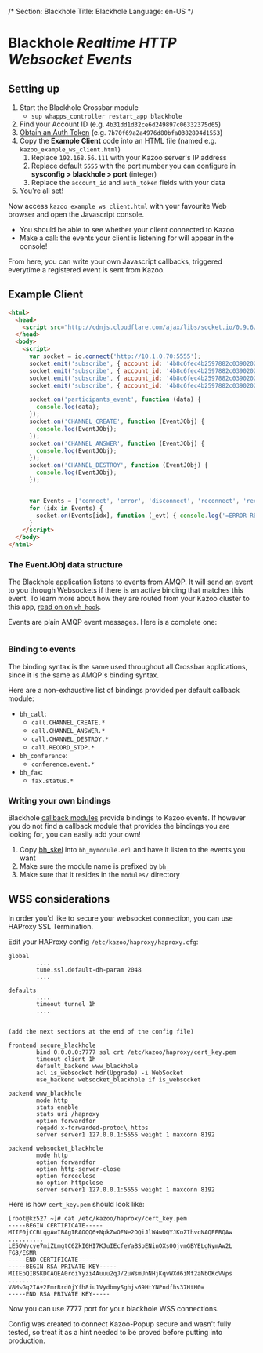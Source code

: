 /*
Section: Blackhole
Title: Blackhole
Language: en-US
*/

# Blackhole *Realtime HTTP Websocket Events*

## Setting up

1. Start the Blackhole Crossbar module
    * `sup whapps_controller restart_app blackhole`
1. Find your Account ID (e.g. `4b31dd1d32ce6d249897c06332375d65`)
1. [Obtain an Auth Token](https://2600hz.atlassian.net/wiki/display/APIs/Generating+an+Authentication+Token) (e.g. `7b70f69a2a4976d80bfa0382894d1553`)
1. Copy the **Example Client** code into an HTML file (named e.g. `kazoo_example_ws_client.html`)
    1. Replace `192.168.56.111` with your Kazoo server's IP address
    1. Replace default `5555` with the port number you can configure in **sysconfig > blackhole > port** (integer)
    1. Replace the `account_id` and `auth_token` fields with your data
1. You're all set!

Now access `kazoo_example_ws_client.html` with your favourite Web browser and open the Javascript console.
* You should be able to see whether your client connected to Kazoo
* Make a call: the events your client is listening for will appear in the console!

From here, you can write your own Javascript callbacks, triggered everytime a registered event is sent from Kazoo.

## Example Client
```html
<html>
  <head>
    <script src="http://cdnjs.cloudflare.com/ajax/libs/socket.io/0.9.6/socket.io.min.js"></script>
  </head>
  <body>
    <script>
      var socket = io.connect('http://10.1.0.70:5555');
      socket.emit('subscribe', { account_id: '4b8c6fec4b2597882c0390202d195419', auth_token: '53d0af4ae87bee5e5896ca3c98fd2497', binding: 'call.CHANNEL_CREATE.*'});
      socket.emit('subscribe', { account_id: '4b8c6fec4b2597882c0390202d195419', auth_token: '53d0af4ae87bee5e5896ca3c98fd2497', binding: 'call.CHANNEL_ANSWER.*'});
      socket.emit('subscribe', { account_id: '4b8c6fec4b2597882c0390202d195419', auth_token: '53d0af4ae87bee5e5896ca3c98fd2497', binding: 'call.CHANNEL_DESTROY.*'});
      socket.emit('subscribe', { account_id: '4b8c6fec4b2597882c0390202d195419', auth_token: '53d0af4ae87bee5e5896ca3c98fd2497', binding: 'conference.event.*'});

      socket.on('participants_event', function (data) {
        console.log(data);
      });
      socket.on('CHANNEL_CREATE', function (EventJObj) {
        console.log(EventJObj);
      });
      socket.on('CHANNEL_ANSWER', function (EventJObj) {
        console.log(EventJObj);
      });
      socket.on('CHANNEL_DESTROY', function (EventJObj) {
        console.log(EventJObj);
      });


      var Events = ['connect', 'error', 'disconnect', 'reconnect', 'reconnect_attempt', 'reconnecting', 'reconnect_error', 'reconnect_failed'];
      for (idx in Events) {
        socket.on(Events[idx], function (_evt) { console.log('=ERROR REPORT==== ' + Events[idx]); });
      }
    </script>
  </body>
</html>
```

### The EventJObj data structure

The Blackhole application listens to events from AMQP.
It will send an event to you through Websockets if there is an active binding that matches this event.
To learn more about how they are routed from your Kazoo cluster to this app, [read on on `wh_hook`](https://github.com/2600hz/kazoo/tree/master/core/whistle_apps-1.0.0/src).

Events are plain AMQP event messages.
Here is a complete one:
```json

```

### Binding to events

The binding syntax is the same used throughout all Crossbar applications, since it is the same as AMQP's binding syntax.

Here are a non-exhaustive list of bindings provided per default callback module:
* `bh_call`:
    * `call.CHANNEL_CREATE.*`
    * `call.CHANNEL_ANSWER.*`
    * `call.CHANNEL_DESTROY.*`
    * `call.RECORD_STOP.*`
* `bh_conference`:
    * `conference.event.*`
* `bh_fax`:
    * `fax.status.*`

### Writing your own bindings

Blackhole [callback modules](https://github.com/2600hz/kazoo/tree/master/applications/blackhole/src/modules) provide bindings to Kazoo events.
If however you do not find a callback module that provides the bindings you are looking for, you can easily add your own!

1. Copy [bh_skel](https://github.com/2600hz/kazoo/blob/master/applications/blackhole/src/modules/bh_skel.erl) into `bh_mymodule.erl` and have it listen to the events you want
1. Make sure the module name is prefixed by `bh_`
1. Make sure that it resides in the `modules/` directory


## WSS considerations

In order you'd like to secure your websocket connection, you can use HAProxy SSL Termination.

Edit your HAProxy config `/etc/kazoo/haproxy/haproxy.cfg`:

~~~
global
        ....
        tune.ssl.default-dh-param 2048
        ....

defaults
        ....
        timeout tunnel 1h
        ....


(add the next sections at the end of the config file)

frontend secure_blackhole
        bind 0.0.0.0:7777 ssl crt /etc/kazoo/haproxy/cert_key.pem
        timeout client 1h
        default_backend www_blackhole
        acl is_websocket hdr(Upgrade) -i WebSocket
        use_backend websocket_blackhole if is_websocket

backend www_blackhole
        mode http
        stats enable
        stats uri /haproxy
        option forwardfor
        reqadd x-forwarded-proto:\ https
        server server1 127.0.0.1:5555 weight 1 maxconn 8192

backend websocket_blackhole
        mode http
        option forwardfor
        option http-server-close
        option forceclose
        no option httpclose
        server server1 127.0.0.1:5555 weight 1 maxconn 8192
~~~


Here is how `cert_key.pem` should look like:

~~~
[root@kz527 ~]# cat /etc/kazoo/haproxy/cert_key.pem
-----BEGIN CERTIFICATE-----
MIIF0jCCBLqgAwIBAgIRAOQQ6+NpkZwOENe2OQiJlW4wDQYJKoZIhvcNAQEFBQAw
..........
LE5OWycye7miZLmgtC6ZkI6HI7KJuIEcfeYaBSpENinOXs0OjvmGBYELgNymAw2L
FG3/ESMR
-----END CERTIFICATE-----
-----BEGIN RSA PRIVATE KEY-----
MIIEpQIBSKDCAQEA0roiYyzi4Auuu2qJ/2uWsmUnNHjKqvWXd6iMf2aNbOKcVVps
..........
V8MsGq2IA+2FmrRrd0jYfh8iu1VydbmySghjs69HtYNPndfhs37HtH0=
-----END RSA PRIVATE KEY-----
~~~


Now you can use 7777 port for your blackhole WSS connections.


Config was created to connect Kazoo-Popup secure and wasn't fully tested,
so treat it as a hint needed to be proved before putting into production.
